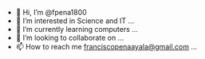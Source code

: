 - 👋 Hi, I’m @fpena1800
- 👀 I’m interested in Science and IT ...
- 🌱 I’m currently learning computers ...
- 💞️ I’m looking to collaborate on ...
- 📫 How to reach me franciscopenaayala@gmail.com ...

<!---
fpena1800/fpena1800 is a ✨ special ✨ repository because its `README.md` (this file) appears on your GitHub profile.
You can click the Preview link to take a look at your changes.
--->

